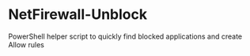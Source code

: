 # NetFirewall-Unblock
PowerShell helper script to quickly find blocked applications and create Allow rules
